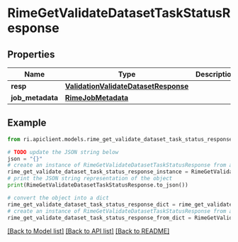 # RimeGetValidateDatasetTaskStatusResponse


## Properties

Name | Type | Description | Notes
------------ | ------------- | ------------- | -------------
**resp** | [**ValidationValidateDatasetResponse**](ValidationValidateDatasetResponse.md) |  | [optional] 
**job_metadata** | [**RimeJobMetadata**](RimeJobMetadata.md) |  | [optional] 

## Example

```python
from ri.apiclient.models.rime_get_validate_dataset_task_status_response import RimeGetValidateDatasetTaskStatusResponse

# TODO update the JSON string below
json = "{}"
# create an instance of RimeGetValidateDatasetTaskStatusResponse from a JSON string
rime_get_validate_dataset_task_status_response_instance = RimeGetValidateDatasetTaskStatusResponse.from_json(json)
# print the JSON string representation of the object
print(RimeGetValidateDatasetTaskStatusResponse.to_json())

# convert the object into a dict
rime_get_validate_dataset_task_status_response_dict = rime_get_validate_dataset_task_status_response_instance.to_dict()
# create an instance of RimeGetValidateDatasetTaskStatusResponse from a dict
rime_get_validate_dataset_task_status_response_from_dict = RimeGetValidateDatasetTaskStatusResponse.from_dict(rime_get_validate_dataset_task_status_response_dict)
```
[[Back to Model list]](../README.md#documentation-for-models) [[Back to API list]](../README.md#documentation-for-api-endpoints) [[Back to README]](../README.md)

